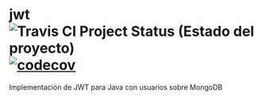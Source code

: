 # jwt ![Travis CI Project Status (Estado del proyecto)](https://travis-ci.org/dbgjerez/jwt.svg?branch=master) [![codecov](https://codecov.io/gh/dbgjerez/jwt/branch/develop/graph/badge.svg)](https://codecov.io/gh/dbgjerez/jwt)
Implementación de JWT para Java con usuarios sobre MongoDB


